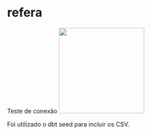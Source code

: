 # refera

Teste de conexão
<img src="https://user-images.githubusercontent.com/105131652/186226747-206a5cb6-0390-445f-9ab7-aaa88827750e.jpg" width="200" />
 
Foi utilizado o dbt seed para incluir os CSV.
